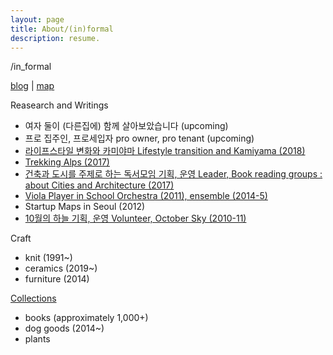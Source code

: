 ```yaml
---
layout: page
title: About/(in)formal
description: resume.
---
```



/in_formal


[blog](https://placenesss.tumblr.com/) |  [map]()


Reasearch and Writings
* 여자 둘이 (다른집에) 함께 살아보았습니다 (upcoming)
* 프로 집주인, 프로세입자 pro owner, pro tenant (upcoming)
* [라이프스타일 변화와 카미야마 Lifestyle transition and Kamiyama (2018)]()
* [Trekking Alps (2017)](/trekking-alps)
* [건축과 도시를 주제로 하는 독서모임 기획, 운영  Leader, Book reading groups : about Cities and Architecture (2017)](http://www.dosi.or.kr/%ea%b1%b7%ea%b3%a0%ec%8b%b6%ec%9d%80%eb%8f%84%ec%8b%9c-2017-%ec%97%ac%eb%a6%84%ed%98%b8/)
* [Viola Player in School Orchestra (2011), ensemble (2014-5)]()
* Startup Maps in Seoul (2012)
* [10월의 하늘 기획, 운영 Volunteer, October Sky (2010-11)]()


Craft
* knit (1991~)
* ceramics (2019~)
* furniture (2014)


[Collections](/category-collections.md)
* books (approximately 1,000+)
* dog goods (2014~) 
* plants
